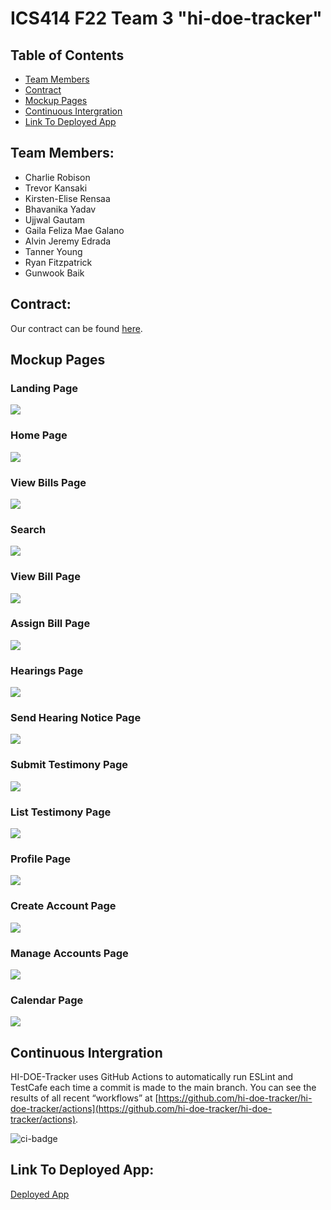 # ICS414 F22 Team 3 "hi-doe-tracker"

## Table of Contents

* [Team Members](#team-members)
* [Contract](#contract)
* [Mockup Pages](#mockup-pages)
* [Continuous Intergration](#continuous-intergration)
* [Link To Deployed App](#link-to-deployed-app)

## Team Members:

- Charlie Robison
- Trevor Kansaki
- Kirsten-Elise Rensaa
- Bhavanika Yadav
- Ujjwal Gautam
- Gaila Feliza Mae Galano
- Alvin Jeremy Edrada
- Tanner Young
- Ryan Fitzpatrick
- Gunwook Baik

## Contract:
Our contract can be found [here](https://docs.google.com/document/d/1LmFmwsgEDfUC2oPU8WfnxhdM-HfBvE7AS4HScb7kDkc/edit?usp=sharing).

## Mockup Pages

### Landing Page
<img class="ui large image" src="images/landing.png">

### Home Page
<img class="ui large image" src="images/484Home.png">

### View Bills Page
<img class="ui large image" src="images/484viewbills.png">

### Search
<img class="ui large image" src="images/484searchbar.png">

### View Bill Page
<img class="ui large image" src="images/484viewbill.png">

### Assign Bill Page
<img class="ui large image" src="images/484assignbill.png">

### Hearings Page
<img class="ui large image" src="images/484hearings.png">

### Send Hearing Notice Page
<img class="ui large image" src="images/484hearingnotification.png">

### Submit Testimony Page
<img class="ui large image" src="images/484submittestimony.png">

### List Testimony Page
<img class="ui large image" src="images/484listtestimony.png">

### Profile Page
<img class="ui large image" src="images/484profile.png">

### Create Account Page
<img class="ui large image" src="images/createaccount.png">

### Manage Accounts Page
<img class="ui large image" src="images/484manageaccounts.png">

### Calendar Page
<img class="ui large image" src="images/484calendar.png">

## Continuous Intergration
HI-DOE-Tracker uses GitHub Actions to automatically run ESLint and TestCafe each time a commit is made to the main branch. You can see the results of all recent “workflows” at [https://github.com/hi-doe-tracker/hi-doe-tracker/actions](https://github.com/hi-doe-tracker/hi-doe-tracker/actions).

![ci-badge](https://github.com/hi-doe-tracker/hi-doe-tracker/actions/workflows/ci.yml/badge.svg)

## Link To Deployed App:
[Deployed App](https://hidoetracker.lol/)